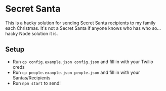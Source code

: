 # Secret Santa
This is a hacky solution for sending Secret Santa recipients to my family each Christmas. It's not a Secret Santa if anyone knows who has who so... hacky Node solution it is.

## Setup
* Run `cp config.example.json config.json` and fill in with your Twilio creds
* Run `cp people.example.json people.json` and fill in with your Santas/Recipients
* Run `npm start` to send!
